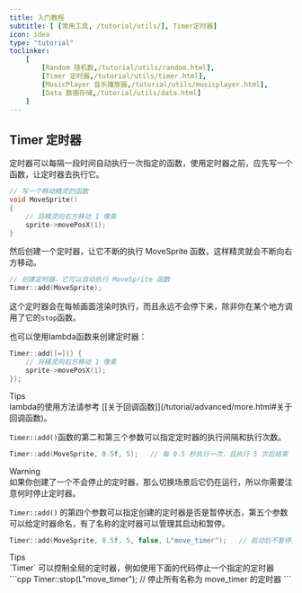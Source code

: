 ```yaml
---
title: 入门教程
subtitle: [ [常用工具, /tutorial/utils/], Timer定时器]
icon: idea
type: "tutorial"
toclinker: 
    [
        [Random 随机数,/tutorial/utils/random.html],
        [Timer 定时器,/tutorial/utils/timer.html],
        [MusicPlayer 音乐播放器,/tutorial/utils/musicplayer.html],
        [Data 数据存储,/tutorial/utils/data.html]
    ]
---
```


## Timer 定时器

定时器可以每隔一段时间自动执行一次指定的函数，使用定时器之前，应先写一个函数，让定时器去执行它。

```cpp
// 写一个移动精灵的函数
void MoveSprite()
{
    // 将精灵向右方移动 1 像素
    sprite->movePosX(1);
}
```

然后创建一个定时器，让它不断的执行 MoveSprite 函数，这样精灵就会不断向右方移动。

```cpp
// 创建定时器，它可以自动执行 MoveSprite 函数
Timer::add(MoveSprite);
```

这个定时器会在每帧画面渲染时执行，而且永远不会停下来，除非你在某个地方调用了它的`stop`函数。

也可以使用lambda函数来创建定时器：

```cpp
Timer::add([=]() {
    // 将精灵向右方移动 1 像素
    sprite->movePosX(1);
});
```

<div class="ui info message"><div class="header">Tips </div>
lambda的使用方法请参考 [[关于回调函数]](/tutorial/advanced/more.html#关于回调函数)。
</div>

`Timer::add()`函数的第二和第三个参数可以指定定时器的执行间隔和执行次数。

```cpp
Timer::add(MoveSprite, 0.5f, 5);   // 每 0.5 秒执行一次，且执行 5 次后结束
```

<div class="ui warning message"><div class="header">Warning </div>
如果你创建了一个不会停止的定时器，那么切换场景后它仍在运行，所以你需要注意何时停止定时器。
</div>

`Timer::add()` 的第四个参数可以指定创建的定时器是否是暂停状态，第五个参数可以给定时器命名，有了名称的定时器可以管理其启动和暂停。

```cpp
Timer::add(MoveSprite, 0.5f, 5, false, L"move_timer");   // 启动后不暂停，且定时器名称为 move_timer
```

<div class="ui info message"><div class="header">Tips </div>
`Timer` 可以控制全局的定时器，例如使用下面的代码停止一个指定的定时器
```cpp
Timer::stop(L"move_timer");   // 停止所有名称为 move_timer 的定时器
```
</div>
